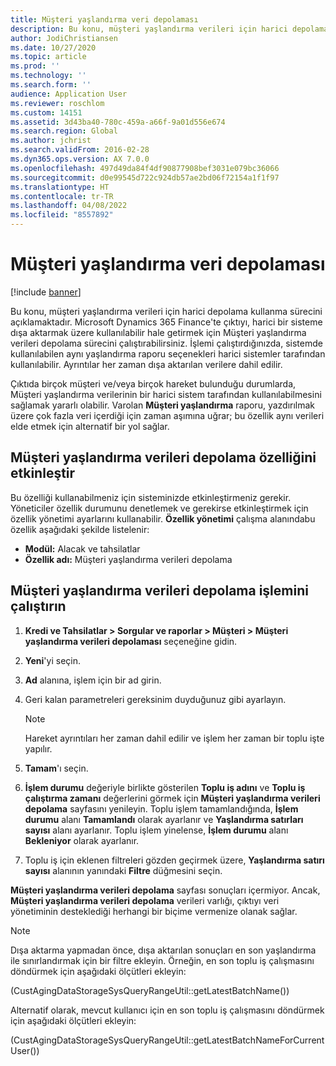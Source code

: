 ```yaml
---
title: Müşteri yaşlandırma veri depolaması
description: Bu konu, müşteri yaşlandırma verileri için harici depolama kullanma sürecini açıklamaktadır. Çıktıyı, harici bir sisteme dışa aktarmak üzere kullanılabilir hale getirmek için Müşteri yaşlandırma verileri depolama sürecini çalıştırabilirsiniz.
author: JodiChristiansen
ms.date: 10/27/2020
ms.topic: article
ms.prod: ''
ms.technology: ''
ms.search.form: ''
audience: Application User
ms.reviewer: roschlom
ms.custom: 14151
ms.assetid: 3d43ba40-780c-459a-a66f-9a01d556e674
ms.search.region: Global
ms.author: jchrist
ms.search.validFrom: 2016-02-28
ms.dyn365.ops.version: AX 7.0.0
ms.openlocfilehash: 497d49da84f4df90877908bef3031e079bc36066
ms.sourcegitcommit: d0e99545d722c924db57ae2bd06f72154a1f1f97
ms.translationtype: HT
ms.contentlocale: tr-TR
ms.lasthandoff: 04/08/2022
ms.locfileid: "8557892"
---
```

# <a name="customer-aging-data-storage"></a>Müşteri yaşlandırma veri depolaması

[!include [banner](../includes/banner.md)]


Bu konu, müşteri yaşlandırma verileri için harici depolama kullanma sürecini açıklamaktadır. Microsoft Dynamics 365 Finance'te çıktıyı, harici bir sisteme dışa aktarmak üzere kullanılabilir hale getirmek için Müşteri yaşlandırma verileri depolama sürecini çalıştırabilirsiniz. İşlemi çalıştırdığınızda, sistemde kullanılabilen aynı yaşlandırma raporu seçenekleri harici sistemler tarafından kullanılabilir. Ayrıntılar her zaman dışa aktarılan verilere dahil edilir.

Çıktıda birçok müşteri ve/veya birçok hareket bulunduğu durumlarda, Müşteri yaşlandırma verilerinin bir harici sistem tarafından kullanılabilmesini sağlamak yararlı olabilir. Varolan **Müşteri yaşlandırma** raporu, yazdırılmak üzere çok fazla veri içerdiği için zaman aşımına uğrar; bu özellik aynı verileri elde etmek için alternatif bir yol sağlar.

## <a name="enable-the-customer-aging-data-storage-feature"></a>Müşteri yaşlandırma verileri depolama özelliğini etkinleştir

Bu özelliği kullanabilmeniz için sisteminizde etkinleştirmeniz gerekir. Yöneticiler özellik durumunu denetlemek ve gerekirse etkinleştirmek için özellik yönetimi ayarlarını kullanabilir. **Özellik yönetimi** çalışma alanındabu özellik aşağıdaki şekilde listelenir:

- **Modül:** Alacak ve tahsilatlar
- **Özellik adı:** Müşteri yaşlandırma verileri depolama

## <a name="run-the-customer-aging-data-storage-process"></a>Müşteri yaşlandırma verileri depolama işlemini çalıştırın

1. **Kredi ve Tahsilatlar \> Sorgular ve raporlar \> Müşteri \> Müşteri yaşlandırma verileri depolaması** seçeneğine gidin.
2. **Yeni**'yi seçin.
3. **Ad** alanına, işlem için bir ad girin.
4. Geri kalan parametreleri gereksinim duyduğunuz gibi ayarlayın.

    > [!NOTE]
    > Hareket ayrıntıları her zaman dahil edilir ve işlem her zaman bir toplu işte yapılır.

5. **Tamam**'ı seçin.
6. **İşlem durumu** değeriyle birlikte gösterilen **Toplu iş adını** ve **Toplu iş çalıştırma zamanı** değerlerini görmek için **Müşteri yaşlandırma verileri depolama** sayfasını yenileyin. Toplu işlem tamamlandığında, **İşlem durumu** alanı **Tamamlandı** olarak ayarlanır ve **Yaşlandırma satırları sayısı** alanı ayarlanır. Toplu işlem yinelense, **İşlem durumu** alanı **Bekleniyor** olarak ayarlanır.
7. Toplu iş için eklenen filtreleri gözden geçirmek üzere, **Yaşlandırma satırı sayısı** alanının yanındaki **Filtre** düğmesini seçin.

**Müşteri yaşlandırma verileri depolama** sayfası sonuçları içermiyor. Ancak, **Müşteri yaşlandırma verileri depolama** verileri varlığı, çıktıyı veri yönetiminin desteklediği herhangi bir biçime vermenize olanak sağlar.

> [!NOTE]
> Dışa aktarma yapmadan önce, dışa aktarılan sonuçları en son yaşlandırma ile sınırlandırmak için bir filtre ekleyin. Örneğin, en son toplu iş çalışmasını döndürmek için aşağıdaki ölçütleri ekleyin:
>
> (CustAgingDataStorageSysQueryRangeUtil::getLatestBatchName())
>
> Alternatif olarak, mevcut kullanıcı için en son toplu iş çalışmasını döndürmek için aşağıdaki ölçütleri ekleyin:
>
> (CustAgingDataStorageSysQueryRangeUtil::getLatestBatchNameForCurrentUser())
